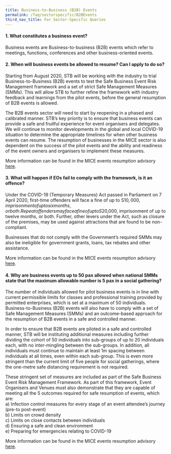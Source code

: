 ```yaml
---
title: Business-to-Business (B2B) Events
permalink: /faq/sectorspecific/B2BEvents
third_nav_title: For Sector-Specific Queries
---
```


#### **1. What constitutes a business event?**
Business events are Business-to-business (B2B) events which refer to meetings, functions, conferences and other business-oriented events.

#### **2. When will business events be allowed to resume? Can I apply to do so?**
Starting from August 2020, STB will be working with the industry to trial Business-to-Business (B2B) events to test the Safe Business Event Risk Management framework and a set of strict Safe Management Measures (SMMs). This will allow STB to further refine the framework with industry feedback and learnings from the pilot events, before the general resumption of B2B events is allowed.

The B2B events sector will need to start by reopening in a phased and calibrated manner. STB’s key priority is to ensure that business events can provide a safe and fruitful experience for event organisers and delegates. We will continue to monitor developments in the global and local COVID-19 situation to determine the appropriate timelines for when other business events can resume. The resumption of businesses in the MICE sector is also dependent on the success of the pilot events and the ability and readiness of the event owners and organisers to implement these measures.

More information can be found in the MICE events resumption advisory <a href="https://www.stb.gov.sg/content/stb/en/home-pages/advisory-for-MICE.html" target="_blank">here</a>.

#### **3. What will happen if EOs fail to comply with the framework, is it an offence?**
Under the COVID-19 (Temporary Measures) Act passed in Parliament on 7 April 2020, first-time offenders will face a fine of up to S$10,000, imprisonment of up to six months, or both. Repeat offenders may face a fine of up to S$20,000, imprisonment of up to twelve months, or both. Further, other levers under the Act, such as closure of the premises, may be used against attractions that are found to be non-compliant.

Businesses that do not comply with the Government’s required SMMs may also be ineligible for government grants, loans, tax rebates and other assistance.

More information can be found in the MICE events resumption advisory <a href="https://www.stb.gov.sg/content/stb/en/home-pages/advisory-for-MICE.html" target="_blank">here</a>.

#### **4. Why are business events up to 50 pax allowed when national SMMs state that the maximum allowable number is 5 pax in a social gathering?**
The number of individuals allowed for pilot business events is in line with current permissible limits for classes and professional training provided by permitted enterprises, which is set at a maximum of 50 individuals. Business-to-Business (B2B) events will also have to comply with a set of Safe Management Measures (SMMs) and an outcome-based approach for the resumption of B2B events in a safe and controlled manner. 

In order to ensure that B2B events are piloted in a safe and controlled manner, STB will be instituting additional measures including further dividing the cohort of 50 individuals into sub-groups of up to 20 individuals each, with no inter-mingling between the sub-groups. In addition, all individuals must continue to maintain at least 1m spacing between individuals at all times, even within each sub-group. This is even more stringent than the current limit of five people for social gatherings, where the one-metre safe distancing requirement is not required.

These stringent set of measures are included as part of the Safe Business Event Risk Management Framework. As part of this framework, Event Organisers and Venues must also demonstrate that they are capable of meeting all the 5 outcomes required for safe resumption of events, which are:<br>
a) Infection control measures for every stage of an event attendee’s journey (pre-to post-event)<br>
b) Limits on crowd density<br>
c) Limits on close contacts between individuals<br>
d) Ensuring a safe and clean environment<br>
e) Preparing for emergencies relating to COVID-19<br>

More information can be found in the MICE events resumption advisory <a href="https://www.stb.gov.sg/content/stb/en/home-pages/advisory-for-MICE.html" target="_blank">here</a>.